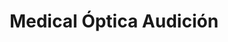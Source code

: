 ---
title: "Medical Óptica Audición"
url: /bilbao/medical-optica-audicion-calle-rafaela-ybarra-rafaela-ybarra-kalea/
shop: óptico
---